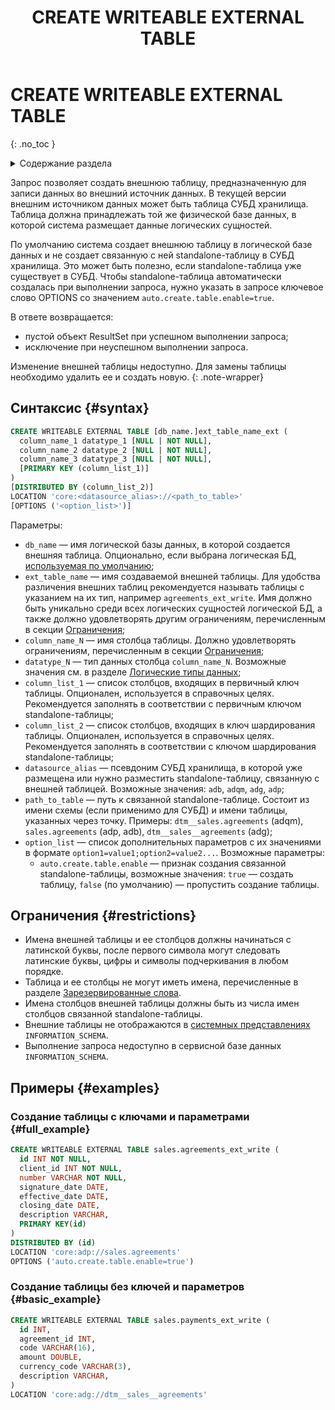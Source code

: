 ﻿---
layout: default
title: CREATE WRITEABLE EXTERNAL TABLE
nav_order: 19.5
parent: Запросы SQL+
grand_parent: Справочная информация
has_children: false
has_toc: false
---

# CREATE WRITEABLE EXTERNAL TABLE
{: .no_toc }

<details markdown="block">
  <summary>
    Содержание раздела
  </summary>
  {: .text-delta }
1. TOC
{:toc}
</details>

Запрос позволяет создать внешнюю таблицу, предназначенную для записи данных во внешний источник данных.
В текущей версии внешним источником данных может быть таблица СУБД хранилища. Таблица должна принадлежать той же
физической базе данных, в которой система размещает данные логических сущностей.

По умолчанию система создает внешнюю таблицу в логической базе данных и не создает связанную с ней
standalone-таблицу в СУБД хранилища. Это может быть полезно, если standalone-таблица уже существует в СУБД.
Чтобы standalone-таблица автоматически создалась при выполнении запроса,
нужно указать в запросе ключевое слово OPTIONS со значением `auto.create.table.enable=true`.

В ответе возвращается:
* пустой объект ResultSet при успешном выполнении запроса;
* исключение при неуспешном выполнении запроса.

Изменение внешней таблицы недоступно. Для замены таблицы необходимо удалить ее и создать новую.
{: .note-wrapper}

## Синтаксис {#syntax}

```sql
CREATE WRITEABLE EXTERNAL TABLE [db_name.]ext_table_name_ext (
  column_name_1 datatype_1 [NULL | NOT NULL],
  column_name_2 datatype_2 [NULL | NOT NULL],
  column_name_3 datatype_3 [NULL | NOT NULL],
  [PRIMARY KEY (column_list_1)]
) 
[DISTRIBUTED BY (column_list_2)]
LOCATION 'core:<datasource_alias>://<path_to_table>'
[OPTIONS ('<option_list>')]
```

Параметры:
* `db_name` — имя логической базы данных, в которой создается внешняя таблица. Опционально, если выбрана
  логическая БД, [используемая по умолчанию](../../../working_with_system/other_features/default_db_set-up/default_db_set-up.md);
* `ext_table_name` — имя создаваемой внешней таблицы. Для удобства различения внешних таблиц рекомендуется
  называть таблицы с указанием на их тип, например `agreements_ext_write`. Имя должно быть уникально среди всех логических
  сущностей логической БД, а также должно удовлетворять другим ограничениям, перечисленным в секции [Ограничения](#restrictions);
* `column_name_N` — имя столбца таблицы. Должно удовлетворять ограничениям, перечисленным в секции [Ограничения](#restrictions);
* `datatype_N` — тип данных столбца `column_name_N`. Возможные значения см.
  в разделе [Логические типы данных](../../supported_data_types/logical_data_types/logical_data_types.md);
* `column_list_1` — список столбцов, входящих в первичный ключ таблицы. Опционален, используется в справочных целях.
  Рекомендуется заполнять в соответствии с первичным ключом standalone-таблицы;
* `column_list_2` — список столбцов, входящих в ключ шардирования таблицы. Опционален, используется в справочных целях.
  Рекомендуется заполнять в соответствии с ключом шардирования standalone-таблицы;
* `datasource_alias` — псевдоним СУБД хранилища, в которой уже размещена или нужно разместить standalone-таблицу, связанную
  с внешней таблицей. Возможные значения: `adb`, `adqm`, `adg`, `adp`;
* `path_to_table` — путь к связанной standalone-таблице. Состоит из имени схемы (если применимо для СУБД) и имени таблицы,
  указанных через точку. Примеры: `dtm__sales.agreements` (adqm), `sales.agreements` (adp, adb), `dtm__sales__agreements` (adg);
* `option_list` — список дополнительных параметров с их значениями в формате `option1=value1;option2=value2...`.
  Возможные параметры:
  * `auto.create.table.enable` — признак создания связанной standalone-таблицы, возможные значения: `true` — создать таблицу,
    `false` (по умолчанию) — пропустить создание таблицы.

## Ограничения {#restrictions}

* Имена внешней таблицы и ее столбцов должны начинаться с латинской буквы, после первого символа могут следовать
  латинские буквы, цифры и символы подчеркивания в любом порядке.
* Таблица и ее столбцы не могут иметь имена, перечисленные в разделе [Зарезервированные слова](../../reserved_words/reserved_words.md).
* Имена столбцов внешней таблицы должны быть из числа имен столбцов связанной standalone-таблицы.
* Внешние таблицы не отображаются в [системных представлениях](../../system_views/system_views.md) `INFORMATION_SCHEMA`.
* Выполнение запроса недоступно в сервисной базе данных `INFORMATION_SCHEMA`.

## Примеры {#examples}

### Создание таблицы с ключами и параметрами {#full_example}

```sql
CREATE WRITEABLE EXTERNAL TABLE sales.agreements_ext_write (
  id INT NOT NULL,
  client_id INT NOT NULL,
  number VARCHAR NOT NULL,
  signature_date DATE,
  effective_date DATE,
  closing_date DATE,
  description VARCHAR,
  PRIMARY KEY(id)
)
DISTRIBUTED BY (id)
LOCATION 'core:adp://sales.agreements'
OPTIONS ('auto.create.table.enable=true')
```

### Создание таблицы без ключей и параметров {#basic_example}

```sql
CREATE WRITEABLE EXTERNAL TABLE sales.payments_ext_write (
  id INT,
  agreement_id INT,
  code VARCHAR(16),
  amount DOUBLE,
  currency_code VARCHAR(3),
  description VARCHAR,
)
LOCATION 'core:adg://dtm__sales__agreements'
```